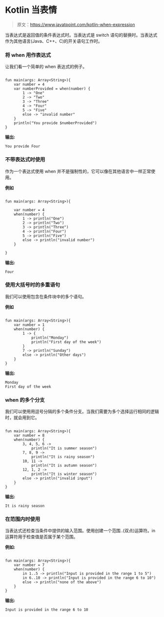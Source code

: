 # Kotlin 当表情

> 原文：<https://www.javatpoint.com/kotlin-when-expression>

当表达式是返回值的条件表达式时。当表达式是 switch 语句的替换时。当表达式作为其他语言(Java、C++、C)的开关语句工作时。

### 将 when 用作表达式

让我们看一个简单的 when 表达式的例子。

```

fun main(args: Array<String>){
    var number = 4
    var numberProvided = when(number) {
        1 -> "One"
        2 -> "Two"
        3 -> "Three"
        4 -> "Four"
        5 -> "Five"
        else -> "invalid number"
    }
    println("You provide $numberProvided")
}

```

**输出:**

```
You provide Four

```

### 不带表达式时使用

作为一个表达式使用 when 并不是强制性的，它可以像在其他语言中一样正常使用。

**例如**

```

fun main(args: Array<String>){

    var number = 4
    when(number) {
        1 -> println("One")
        2 -> println("Two")
        3 -> println("Three")
        4 -> println("Four")
        5 -> println("Five")
        else -> println("invalid number")
    }

}

```

**输出:**

```
Four

```

### 使用大括号时的多重语句

我们可以使用包含在条件块中的多个语句。

**例如**

```

fun main(args: Array<String>){
    var number = 1
    when(number) {
        1 -> {
            println("Monday")
            println("First day of the week")
        }
        7 -> println("Sunday")
        else -> println("Other days")
    }
}

```

**输出:**

```
Monday
First day of the week

```

### when 的多个分支

我们可以使用用逗号分隔的多个条件分支。当我们需要为多个选择运行相同的逻辑时，就会用到它。

```

fun main(args: Array<String>){
    var number = 8
    when(number) {
        3, 4, 5, 6 ->
            println("It is summer season")
        7, 8, 9 ->
            println("It is rainy season")
        10, 11 ->
            println("It is autumn season")
        12, 1, 2 ->
            println("It is winter season")
        else -> println("invalid input")
    }
}

```

**输出:**

```
It is rainy season

```

### 在范围内时使用

当表达式还检查当条件中提供的输入范围。使用创建一个范围..(双点)运算符。in 运算符用于检查值是否属于某个范围。

**例如:**

```

fun main(args: Array<String>){
    var number = 7
    when(number) {
        in 1..5 -> println("Input is provided in the range 1 to 5")
        in 6..10 -> println("Input is provided in the range 6 to 10")
        else -> println("none of the above")
    }
}

```

**输出:**

```
Input is provided in the range 6 to 10

```